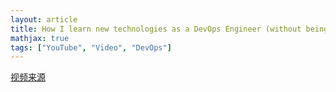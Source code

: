 ```yaml
---
layout: article
title: How I learn new technologies as a DevOps Engineer (without being overwhelmed)
mathjax: true
tags: ["YouTube", "Video", "DevOps"]
---
```

[视频来源](https://www.youtube.com/watch?v=Cthla7KqU04&list=RDCMUCdngmbVKX1Tgre699-XLlUA&start_radio=1&ab_channel=TechWorldwithNana)
